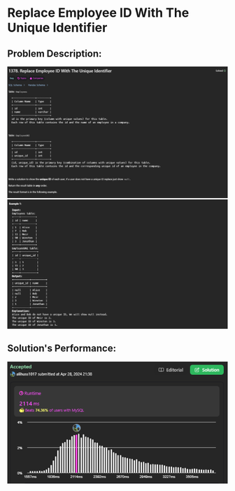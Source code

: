 # Replace Employee ID With The Unique Identifier

## Problem Description:
![alt text](images/image.png)
![alt text](images/image-1.png)
## Solution's Performance:
![alt text](images/image-2.png)

